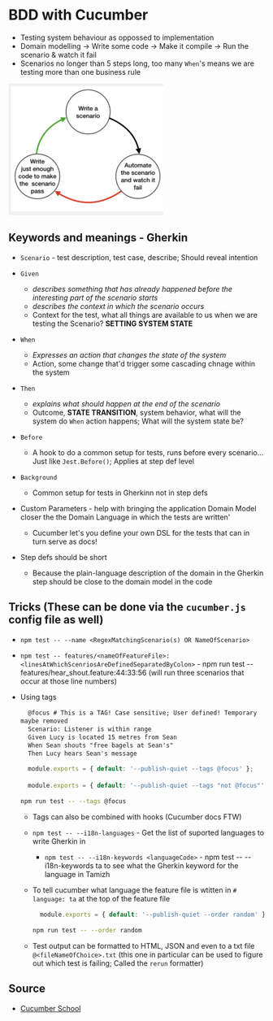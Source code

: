 # BDD with Cucumber

- Testing system behaviour as oppossed to implementation
- Domain modelling -> Write some code -> Make it compile -> Run the scenario & watch it fail
- Scenarios no longer than 5 steps long, too many `When`'s  means we are testing more than one business rule

![BDD Mental Model](https://github.com/SaiKrishnaMohan7/Playground/blob/master/JS/BDD-Cucumber/BDDmentalModel.png)

## Keywords and meanings - Gherkin

- `Scenario` - test description, test case, describe; Should reveal intention
- `Given`
  - *describes something that has already happened before the interesting part of the scenario starts*
  - *describes the context in which the scenario occurs*
  - Context for the test, what all things are available to us when we are testing the Scenario? **SETTING SYSTEM STATE**
- `When`
  - *Expresses an action that changes the state of the system*
  - Action, some change that'd trigger some cascading chnage within the system
- `Then`
  - *explains what should happen at the end of the scenario*
  - Outcome, **STATE TRANSITION**, system behavior, what will the system do `When` action happens; What will the system state be?
- `Before`
  - A hook to do a common setup for tests, runs before every scenario... Just like `Jest.Before()`; Applies at step def level
- `Background`
  - Common setup for tests in Gherkinn not in step defs

- Custom Parameters - help with bringing the application Domain Model closer the the Domain Language in which the tests are written'
  - Cucumber let's you define your own DSL for the tests that can in turn serve as docs!

- Step defs should be short
  - Because the plain-language description of the domain in the Gherkin step should be close to the domain model in the code

## Tricks (These can be done via the `cucumber.js` config file as well)

- `npm test -- --name <RegexMatchingScenario(s) OR NameOfScenario>`
- `npm test -- features/<nameOfFeatureFile>:<linesAtWhichScenriosAreDefinedSeparatedByColon>` - npm run test -- features/hear_shout.feature:44:33:56 (will run three scenarios that occur at those line numbers)
- Using tags

    ```gherkin
      @focus # This is a TAG! Case sensitive; User defined! Temporary maybe removed
      Scenario: Listener is within range
      Given Lucy is located 15 metres from Sean
      When Sean shouts "free bagels at Sean's"
      Then Lucy hears Sean's message
    ```

    ```javascript
      module.exports = { default: '--publish-quiet --tags @focus' };

      module.exports = { default: '--publish-quiet --tags "not @focus"' }; // Will run scenarios that are not tagged as focus!
    ```

    ```sh
    npm run test -- --tags @focus
    ```

  - Tags can also be combined with hooks (Cucumber docs FTW)
  - `npm test -- --i18n-languages` - Get the list of suported languages to write Gherkin in
    - `npm test -- --i18n-keywords <languageCode>` - npm test -- --i18n-keywords ta to see what the Gherkin keyword for the language in Tamizh
  - To tell cucumber what language the feature file is wtitten in `# language: ta` at the top of the feature file

    ```javascript
      module.exports = { default: '--publish-quiet --order random' }; // to run tests in random order
    ```

    ```sh
    npm run test -- --order random
    ```

  - Test output can be formatted to HTML, JSON and even to a txt file `@<fileNameOfChoice>.txt` (this one in particular can be used to figure out which test is failing; Called the `rerun` formatter)

## Source

- [Cucumber School](https://school.cucumber.io/courses/take/bdd-with-cucumber-javascript)
